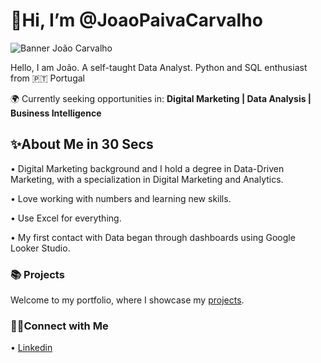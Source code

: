 # 👋Hi, I’m @JoaoPaivaCarvalho
![Banner João Carvalho](https://github.com/user-attachments/assets/74468ac7-ce87-46b8-83de-67211669f102)


Hello, I am João. A self-taught Data Analyst. Python and SQL enthusiast from 🇵🇹 Portugal

🌍 Currently seeking opportunities in:
**Digital Marketing | Data Analysis | Business Intelligence**

## ✨About Me in 30 Secs
• Digital Marketing background and I hold a degree in Data-Driven Marketing, with a specialization in Digital Marketing and Analytics.

• Love working with numbers and learning new skills.

• Use Excel for everything.

• My first contact with Data began through dashboards using Google Looker Studio.

### 📚 Projects
Welcome to my portfolio, where I showcase my [projects](https://github.com/JPaivaCarvalho/Portfolio/tree/main).

### 👋🏻Connect with Me
• [Linkedin](https://www.linkedin.com/in/joao-paivacarvalho/)
